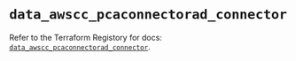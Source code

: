 # `data_awscc_pcaconnectorad_connector`

Refer to the Terraform Registory for docs: [`data_awscc_pcaconnectorad_connector`](https://registry.terraform.io/providers/hashicorp/awscc/0.70.0/docs/data-sources/pcaconnectorad_connector).
